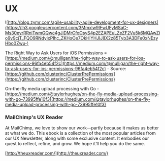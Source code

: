 # UX

![http://blog.zymr.com/agile-usability-agile-development-for-ux-designers](https://lh3.googleusercontent.com/3Mmxlw9IFwUFyMSaC-Ms30eyrRRniTwmGQwc4gJiDMrCfoOsyS4p2EZAPEuLZeZF2Vu5k6MQAwZio9v9cjT_FQO9RNdyIxPlhc_ZKHoOe7OkHlYHJIJ8X2z85Tyb3A3DFe0xNEzyHbo0Zwu-)

The Right Way to Ask Users for iOS Permissions = [https://medium.com/@mulligan/the-right-way-to-ask-users-for-ios-permissions-96fa4eb54f2c](https://medium.com/@mulligan/the-right-way-to-ask-users-for-ios-permissions-96fa4eb54f2c) - Source: [https://github.com/clusterinc/ClusterPrePermissions](https://github.com/clusterinc/ClusterPrePermissions)

On-the-fly media upload processing with Go - [https://medium.com/@taylorhughes/on-the-fly-media-upload-processing-with-go-73995ffe10f3](https://medium.com/@taylorhughes/on-the-fly-media-upload-processing-with-go-73995ffe10f3)


### MailChimp's UX Reader

At MailChimp, we love to show our work—partly because it makes us better at what we do. This ebook is a collection of the most popular articles from our UX Newsletter, along with some exclusive content. It embodies our quest to reflect, refine, and grow. We hope it’ll help you do the same.

[http://theuxreader.com/](http://theuxreader.com/)

